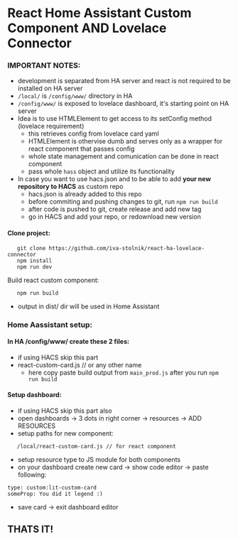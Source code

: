 # React Home Assistant Custom Component AND Lovelace Connector

### IMPORTANT NOTES:
   * development is separated from HA server and react is not required to be installed on HA server
   * `/local/` is `/config/www/` directory in HA
   * `/config/www/` is exposed to lovelace dashboard, it's starting point on HA server
   * Idea is to use HTMLElement to get access to its setConfig method (lovelace requirement)
        - this retrieves config from lovelace card yaml
        - HTMLElement is othervise dumb and serves only as a wrapper for react component that passes config
        - whole state management and comunication can be done in react component
        - pass whole `hass` object and utilize its functionality
   * In case you want to use hacs.json and to be able to add **your new repository to HACS** as custom repo
        - hacs.json is already added to this repo
        - before commiting and pushing changes to git, run `npm run build`
        - after code is pushed to git, create release and add new tag
        - go in HACS and add your repo, or redownload new version

#### Clone project:
```
   git clone https://github.com/iva-stolnik/react-ha-lovelace-connector
   npm install
   npm run dev
```

Build react custom component:
```
   npm run build
```
   * output in dist/ dir will be used in Home Assistant

### Home Aassistant setup:
#### In HA /config/www/ create these 2 files:
   * if using HACS skip this part
   * react-custom-card.js // or any other name
      * here copy paste build output from `main_prod.js` after you run `npm run build`

#### Setup dashboard:
   * if using HACS skip this part also
   * open dashboards -> 3 dots in right corner -> resources -> ADD RESOURCES
   * setup paths for new component: 
```
   /local/react-custom-card.js // for react component
```
   * setup resource type to JS module for both components
   * on your dashboard create new card -> show code editor -> paste following:
   ```
type: custom:lit-custom-card
someProp: You did it legend :)
   ```
   * save card -> exit dashboard editor

## THATS IT!
